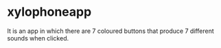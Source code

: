 # xylophoneapp
It is an app in which there are 7 coloured buttons that  produce 7 different sounds when clicked.
